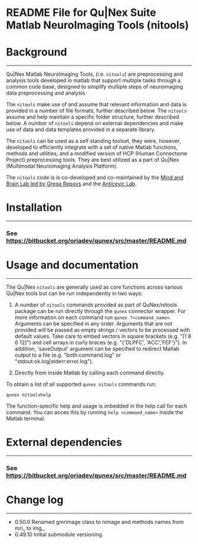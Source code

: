 # README File for Qu|Nex Suite Matlab NeuroImaging Tools (nitools)

Background
==========
---

Qu|Nex Matlab NeuroImaging Tools, (i.e. `nitools`) are preprocessing and 
analysis tools developed in matlab that support multiple 
tasks through a common code base, designed to simplify multiple steps of 
neuroimaging data preprocessing and analysis.

The `nitools` make use of and assume that relevant information and data
is provided in a number of file formats, further described below. The `nitools` 
assume and help maintain a specific folder structure, further described below.
A number of `nitools` depend on external dependencies and make use of data and
data templates provided in a separate library.

The `nitools` can be used as a self standing toolset, they were, however,
developed to efficiently integrate with a set of native Matlab functions, methods and
utilities, and a modified version of HCP (Human Connectome Project)
preprocessing tools. They are best utilized as a part of Qu|Nex (Multimodal
Neuroimaging Analysis Platform).

The `nitools` code is is co-developed and co-maintained by the 
[Mind and Brain Lab led by Grega Repovs](http://psy.ff.uni-lj.si/mblab/en) 
and the [Anticevic Lab](http://anticeviclab.yale.edu/).


Installation
============
---

### See https://bitbucket.org/oriadev/qunex/src/master/README.md


Usage and documentation
=======================
---
The Qu|Nex `nitools` are generally used as core functions across 
various Qu|Nex tools but can be run independently in two ways:

1. A number of `nitools` commands provided as part of QuNex/nitools package can be 
run directly through the `qunex` connector wrapper. 
For more information on each command run `qunex ?<command_name>`. 
Arguments can be specified in any order. Arguments that are not provided will 
be passed as empty strings / vectors to be processed with default values. 
Take care to embed vectors in square brackets (e.g. "[1 8 6 12]") and cell arrays 
in curly braces (e.g. "{'DLPFC', 'ACC','FEF'}"). 
In addition, 'saveOutput' argument can be specified to redirect Matlab
output to a file (e.g. "both:command.log" or "stdout:ok.log|stderr:error.log").

2. Directly from inside Matlab by calling each command directly.  

To obtain a list of all supported `qunex nitools` commands run:

`qunex nitoolshelp`

The function-specific help and usage is imbedded in the help call for each command.
You can acces this by running `help <command_name>` inside the Matlab terminal. 


External dependencies
=====================
---

### See https://bitbucket.org/oriadev/qunex/src/master/README.md


Change log
==========
---

* 0.50.0 Renamed gmrimage class to nimage and methods names from mri_ to img_.
* 0.49.10 Initial submodule versioning.

[Mind and Brain Lab]: http://mblab.si
[Anticevic Lab]: http://anticeviclab.yale.edu
